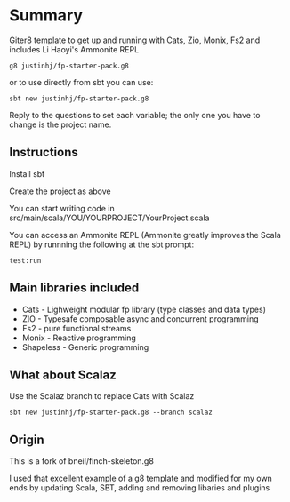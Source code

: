 # Summary 

Giter8 template to get up and running with Cats, Zio, Monix, Fs2 and includes Li Haoyi's Ammonite REPL

```
g8 justinhj/fp-starter-pack.g8
```

or to use directly from sbt you can use:

`sbt new justinhj/fp-starter-pack.g8`

Reply to the questions to set each variable; the only one you have to change is the project name.

## Instructions

Install sbt

Create the project as above

You can start writing code in src/main/scala/YOU/YOURPROJECT/YourProject.scala

You can access an Ammonite REPL (Ammonite greatly improves the Scala REPL) by runnning the following at the sbt prompt: 

`test:run` 

## Main libraries included 

* Cats - Lighweight modular fp library (type classes and data types)
* ZIO - Typesafe composable async and concurrent programming  
* Fs2 - pure functional streams
* Monix - Reactive programming
* Shapeless - Generic programming

## What about Scalaz

Use the Scalaz branch to replace Cats with Scalaz

`sbt new justinhj/fp-starter-pack.g8 --branch scalaz`

## Origin

This is a fork of bneil/finch-skeleton.g8 

I used that excellent example of a g8 template and modified for my own ends by updating Scala, SBT, adding and removing libaries and plugins
